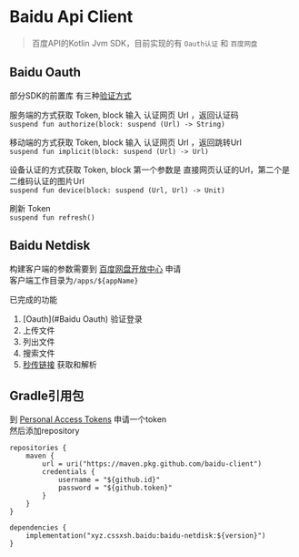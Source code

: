 # Baidu Api Client
> 百度API的Kotlin Jvm SDK，目前实现的有 `Oauth认证` 和 `百度网盘`


## Baidu Oauth
部分SDK的前置库
有三种[验证方式](https://developer.baidu.com/wiki/index.php?title=docs/oauth/application)

服务端的方式获取 Token, block 输入 认证网页 Url ，返回认证码  
`suspend fun authorize(block: suspend (Url) -> String)`  

移动端的方式获取 Token, block 输入 认证网页 Url ，返回跳转Url  
`suspend fun implicit(block: suspend (Url) -> Url)  `

设备认证的方式获取 Token, block 第一个参数是 直接网页认证的Url，第二个是 二维码认证的图片Url  
`suspend fun device(block: suspend (Url, Url) -> Unit)`

刷新 Token  
`suspend fun refresh()`  

## Baidu Netdisk

构建客户端的参数需要到 [百度网盘开放中心](https://pan.baidu.com/union/apply) 申请  
客户端工作目录为`/apps/${appName}`

已完成的功能
1. [Oauth](#Baidu Oauth) 验证登录
1. 上传文件
1. 列出文件
1. 搜索文件
1. [秒传链接](https://www.bilibili.com/read/cv7817063/) 获取和解析

## Gradle引用包

到 [Personal Access Tokens](https://github.com/settings/tokens) 申请一个token  
然后添加repository
```
repositories {
    maven {
        url = uri("https://maven.pkg.github.com/baidu-client")
        credentials {
            username = "${github.id}"
            password = "${github.token}"
        }
    }
}

dependencies {
    implementation("xyz.cssxsh.baidu:baidu-netdisk:${version}")
}
```